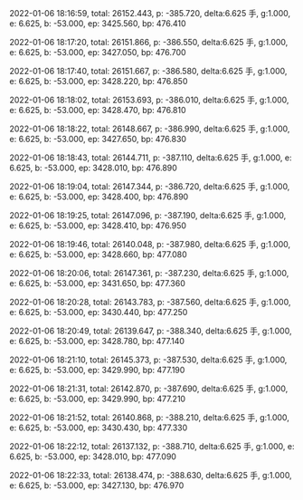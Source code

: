 2022-01-06 18:16:59, total: 26152.443, p: -385.720, delta:6.625 手, g:1.000, e: 6.625, b: -53.000, ep: 3425.560, bp: 476.410

2022-01-06 18:17:20, total: 26151.866, p: -386.550, delta:6.625 手, g:1.000, e: 6.625, b: -53.000, ep: 3427.050, bp: 476.700

2022-01-06 18:17:40, total: 26151.667, p: -386.580, delta:6.625 手, g:1.000, e: 6.625, b: -53.000, ep: 3428.220, bp: 476.850

2022-01-06 18:18:02, total: 26153.693, p: -386.010, delta:6.625 手, g:1.000, e: 6.625, b: -53.000, ep: 3428.470, bp: 476.810

2022-01-06 18:18:22, total: 26148.667, p: -386.990, delta:6.625 手, g:1.000, e: 6.625, b: -53.000, ep: 3427.650, bp: 476.830

2022-01-06 18:18:43, total: 26144.711, p: -387.110, delta:6.625 手, g:1.000, e: 6.625, b: -53.000, ep: 3428.010, bp: 476.890

2022-01-06 18:19:04, total: 26147.344, p: -386.720, delta:6.625 手, g:1.000, e: 6.625, b: -53.000, ep: 3428.400, bp: 476.890

2022-01-06 18:19:25, total: 26147.096, p: -387.190, delta:6.625 手, g:1.000, e: 6.625, b: -53.000, ep: 3428.410, bp: 476.950

2022-01-06 18:19:46, total: 26140.048, p: -387.980, delta:6.625 手, g:1.000, e: 6.625, b: -53.000, ep: 3428.660, bp: 477.080

2022-01-06 18:20:06, total: 26147.361, p: -387.230, delta:6.625 手, g:1.000, e: 6.625, b: -53.000, ep: 3431.650, bp: 477.360

2022-01-06 18:20:28, total: 26143.783, p: -387.560, delta:6.625 手, g:1.000, e: 6.625, b: -53.000, ep: 3430.440, bp: 477.250

2022-01-06 18:20:49, total: 26139.647, p: -388.340, delta:6.625 手, g:1.000, e: 6.625, b: -53.000, ep: 3428.780, bp: 477.140

2022-01-06 18:21:10, total: 26145.373, p: -387.530, delta:6.625 手, g:1.000, e: 6.625, b: -53.000, ep: 3429.990, bp: 477.190

2022-01-06 18:21:31, total: 26142.870, p: -387.690, delta:6.625 手, g:1.000, e: 6.625, b: -53.000, ep: 3429.990, bp: 477.210

2022-01-06 18:21:52, total: 26140.868, p: -388.210, delta:6.625 手, g:1.000, e: 6.625, b: -53.000, ep: 3430.430, bp: 477.330

2022-01-06 18:22:12, total: 26137.132, p: -388.710, delta:6.625 手, g:1.000, e: 6.625, b: -53.000, ep: 3428.010, bp: 477.090

2022-01-06 18:22:33, total: 26138.474, p: -388.630, delta:6.625 手, g:1.000, e: 6.625, b: -53.000, ep: 3427.130, bp: 476.970